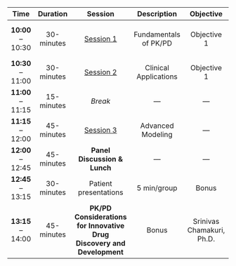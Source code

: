 |       Time        |   Duration   |   Session                                       |      Description      |      Objective    |                 Speaker                |
|:-----------------:|:------------:|:-----------------------------------------------:|:---------------------:|:-----------------:|:--------------------------------------:|
| **10:00** – 10:30 |  30-minutes  |  [Session 1](sessions/session_01/template.html) | Fundamentals of PK/PD |    Objective 1    | Jacob K. McPherson, Pharm.D., Ph.D.(c) |
| **10:30** – 11:00 |  30-minutes  |  [Session 2](sessions/session_02/template.html) | Clinical Applications |    Objective 1    |                    "                   |
| **11:00** – 11:15 |  15-minutes  |  *Break*                                        |            —          |         —         |                    —                   |
| **11:15** – 12:00 |  45-minutes  |  [Session 3](sessions/session_03/template.html) |   Advanced Modeling   |         —         |                    "                   |
| **12:00** – 12:45 |  45-minutes  |  **Panel Discussion & Lunch**                   |            —          |         —         |                    —                   |
| **12:45** – 13:15 |  30-minutes  |  Patient presentations                          |      5 min/group      |       Bonus       |                    —                   |
| **13:15** – 14:00 |  45-minutes  |  **PK/PD Considerations for Innovative Drug Discovery and Development** |       Bonus       |        Srinivas Chamakuri, Ph.D.       |